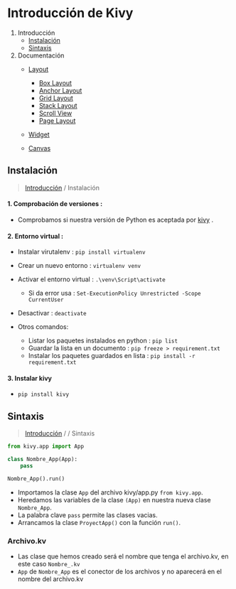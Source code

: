 # Introducción de Kivy

1. Introducción
    * [Instalación](#instalación)
    * [Sintaxis](#sintaxis)
2. Documentación
    * [Layout](/Documentation/Layout/layout2.md)  
        * [Box Layout]()  
        * [Anchor Layout]()  
        * [Grid Layout]()  
        * [Stack Layout]()  
        * [Scroll View]()  
        * [Page Layout]()  

    * [Widget](/Documentation/Widget/)  
    * [Canvas](/Documentation/Canvas/)  
    
<!-- 3. Galaxy
    1. Gestión de la perspectiva de los movimiento
    2. Generación del terreno, mostrar la nave espacial y gestionar las colisiones
    3. Agregar menu al juego, visualización de la puntuación, imágenes y resproducir sonidos -->

##  Instalación
>[Introducción](#introducción-de-kivy) /  Instalación

#### 1. Comprobación de versiones :
    
* Comprobamos si nuestra versión de Python es aceptada por [kivy](https://kivy.org/doc/stable/gettingstarted/installation.html)  .

#### 2. Entorno virtual :
* Instalar virutalenv : `pip install virtualenv`
* Crear un nuevo entorno : `virtualenv venv`
* Activar el entorno virtual : `.\venv\Script\activate`
    * Si da error usa : `Set-ExecutionPolicy Unrestricted -Scope CurrentUser`
* Desactivar : `deactivate`

* Otros comandos:
    * Listar los paquetes instalados en python : `pip list`
    * Guardar la lista en un documento : `pip freeze > requirement.txt`
    * Instalar los paquetes guardados en lista : `pip install -r requirement.txt`

#### 3. Instalar kivy
* `pip install kivy`

## Sintaxis
>[Introducción](#introducción-de-kivy) /   /  Sintaxis

```py
from kivy.app import App

class Nombre_App(App):
    pass

Nombre_App().run()
```

- Importamos la clase `App` del archivo kivy/app.py `from kivy.app`.
- Heredamos las variables de la clase `(App)` en nuestra nueva clase `Nombre_App`.
- La palabra clave `pass` permite las clases vacias.
- Arrancamos la clase `ProyectApp()` con la función `run()`.

### Archivo.kv

- Las clase que hemos creado será el nombre que tenga el archivo.kv, en este caso `Nombre_.kv`
- `App` de `Nombre_App` es el conector de los archivos y no aparecerá en el nombre del archivo.kv



    

